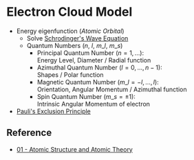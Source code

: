 # Electron Cloud Model

* Energy eigenfunction (*Atomic Orbital*)
  * Solve [Schrodinger's Wave Equation](../../../Physics/Quantum%20Mechanics/Schrodinger's%20Wave%20Equation.md)
  * Quantum Numbers ($n$, $l$, $m\_{l}$, $m\_{s}$)
    * Principal Quantum Number ($n=1,\dots$):  
      Energy Level, Diameter / Radial function
    * Azimuthal Quantum Number ($l=0,\dots,n-1$):  
      Shapes / Polar function
    * Magnetic Quantum Number ($m\_{l}=-l,\dots,l$):  
      Orientation, Angular Momentum / Azimuthal function
    * Spin Quantum Number ($m\_{s}=\pm1$):  
      Intrinsic Angular Momentum of electron
* [Pauli's Exclusion Principle](../../../Physics/Quantum%20Mechanics/Pauli's%20Exclusion%20Principle.md)

## Reference

* [01 - Atomic Structure and Atomic Theory](../../../../00%20-%20Summary/SCCH105%20-%20General%20Chemistry/01%20-%20Atomic%20Structure%20and%20Atomic%20Theory.md)
